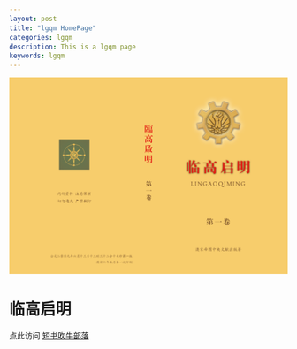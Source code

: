 ```yaml
---
layout: post
title: "lgqm HomePage"
categories: lgqm  
description: This is a lgqm page  
keywords: lgqm
---
```


[![alt text](https://raw.githubusercontent.com/JorinEdu/JorinEdu.github.io/master/images/HomePage.png "title")](http://chuiniu.duanshu.com/#/)

# 临高启明
点此访问 [短书吹牛部落](http://chuiniu.duanshu.com/#/ "吹牛部落") 
